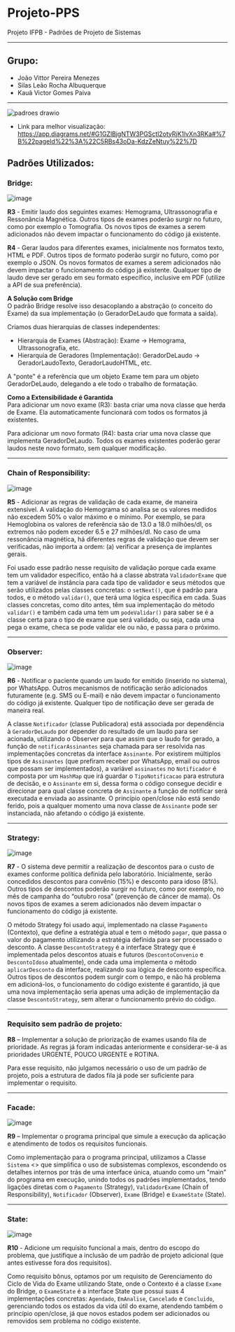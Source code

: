 # Projeto-PPS  
Projeto IFPB - Padrões de Projeto de Sistemas

---

## Grupo:  
- João Vittor Pereira Menezes  
- Silas Leão Rocha Albuquerque  
- Kauã Victor Gomes Paiva

---
![padroes drawio](https://github.com/user-attachments/assets/3cee865a-fbc5-49a0-b7ed-642feae0ff2c)


- Link para melhor visualização:  https://app.diagrams.net/#G1GZlBjgNTW3PGSctl2otyRjK1lvXn3RKa#%7B%22pageId%22%3A%22C5RBs43oDa-KdzZeNtuy%22%7D



## Padrões Utilizados:

### Bridge:  

![image](https://github.com/user-attachments/assets/fd687c14-d0ee-4b62-9d10-a95111977790)



**R3** - Emitir laudo dos seguintes exames: Hemograma, Ultrassonografia e Ressonância Magnética. Outros tipos de exames poderão surgir no futuro, como por exemplo o Tomografia. Os novos tipos de exames a serem adicionados não devem impactar o funcionamento do código já existente.

**R4** - Gerar laudos para diferentes exames, inicialmente nos formatos texto, HTML e PDF. Outros tipos de formato poderão surgir no futuro, como por exemplo o JSON. Os novos formatos de exames a serem adicionados não devem impactar o funcionamento do código já existente. Qualquer tipo de laudo deve ser gerado em seu formato específico, inclusive em PDF (utilize a API de sua preferência).

**A Solução com Bridge**  
O padrão Bridge resolve isso desacoplando a abstração (o conceito do Exame) da sua implementação (o GeradorDeLaudo que formata a saída).

Criamos duas hierarquias de classes independentes:  
- Hierarquia de Exames (Abstração): Exame -> Hemograma, Ultrassonografia, etc.  
- Hierarquia de Geradores (Implementação): GeradorDeLaudo -> GeradorLaudoTexto, GeradorLaudoHTML, etc.

A "ponte" é a referência que um objeto Exame tem para um objeto GeradorDeLaudo, delegando a ele todo o trabalho de formatação.

**Como a Extensibilidade é Garantida**  
Para adicionar um novo exame (R3): basta criar uma nova classe que herda de Exame. Ela automaticamente funcionará com todos os formatos já existentes.

Para adicionar um novo formato (R4): basta criar uma nova classe que implementa GeradorDeLaudo. Todos os exames existentes poderão gerar laudos neste novo formato, sem qualquer modificação.

---

### Chain of Responsibility:  

![image](https://github.com/user-attachments/assets/ca8b8bc5-7561-491c-949c-09b055cd4a52)



**R5** - Adicionar as regras de validação de cada exame, de maneira extensível. A validação do Hemograma só analisa se os valores medidos não excedem 50% o valor máximo e o mínimo. Por exemplo, se para Hemoglobina os valores de referência são de 13.0 a 18.0 milhões/dl, os extremos não podem exceder 6.5 e 27 milhões/dl. No caso de uma ressonância magnética, há diferentes regras de validação que devem ser verificadas, não importa a ordem: (a) verificar a presença de implantes gerais.

Foi usado esse padrão nesse requisito de validação porque cada exame tem um validador específico, então há a classe abstrata `ValidadorExame` que tem a variável de instância para cada tipo de validador e seus métodos que serão utilizados pelas classes concretas: o `setNext()`, que é padrão para todos, e o método `validar()`, que terá uma lógica específica em cada. Suas classes concretas, como dito antes, têm sua implementação do método `validar()` e também cada uma tem um `podeValidar()` para saber se é a classe certa para o tipo de exame que será validado, ou seja, cada uma pega o exame, checa se pode validar ele ou não, e passa para o próximo.

---

### Observer:  

![image](https://github.com/user-attachments/assets/0b30a20e-4a91-46a0-b2f0-19f184206c78)


**R6** - Notificar o paciente quando um laudo for emitido (inserido no sistema), por WhatsApp. Outros mecanismos de notificação serão adicionados futuramente (e.g. SMS ou E-mail) e não devem impactar o funcionamento do código já existente. Qualquer tipo de notificação deve ser gerada de maneira real.

A classe `Notificador` (classe Publicadora) está associada por dependência à `GeradorDeLaudo` por depender do resultado de um laudo para ser acionada, utilizando o Observer para que assim que o laudo for gerado, a função de `notificarAssinantes` seja chamada para ser resolvida nas implementações concretas da interface `Assinante`. Por existirem múltiplos tipos de `Assinantes` (que prefiram receber por WhatsApp, email ou outros que possam ser implementados), a variável `assinantes` no `Notificador` é composta por um `HashMap` que irá guardar o `TipoNotificacao` para estrutura de decisão, e o `Assinante` em si, dessa forma o código consegue decidir e direcionar para qual classe concreta de `Assinante` a função de notificar será executada e enviada ao assinante. O princípio open/close não está sendo ferido, pois a qualquer momento uma nova classe de `Assinante` pode ser instanciada, não afetando o código já existente.

---

### Strategy:  

![image](https://github.com/user-attachments/assets/6e9c2566-6622-4a62-87d0-cb9caa618efa)


**R7** - O sistema deve permitir a realização de descontos para o custo de exames conforme política definida pelo laboratório. Inicialmente, serão concedidos descontos para convênio (15%) e desconto para idoso (8%). Outros tipos de descontos poderão surgir no futuro, como por exemplo, no mês de campanha do “outubro rosa” (prevenção de câncer de mama). Os novos tipos de exames a serem adicionados não devem impactar o funcionamento do código já existente.

O método Strategy foi usado aqui, implementado na classe `Pagamento` (Contexto), que define a estratégia atual e tem o método `pagar`, que passa o valor do pagamento utilizando a estratégia definida para ser processado o desconto. A classe `DescontoStrategy` é a interface Strategy que é implementada pelos descontos atuais e futuros (`DescontoConvenio` e `DescontoIdoso` atualmente), onde cada uma implementa o método `aplicarDesconto` da interface, realizando sua lógica de desconto específica. Outros tipos de descontos podem surgir com o tempo, e não há problema em adicioná-los, o funcionamento do código existente é garantido, já que uma nova implementação seria apenas uma adição de implementação da classe `DescontoStrategy`, sem alterar o funcionamento prévio do código.

---

### Requisito sem padrão de projeto:

**R8** – Implementar a solução de priorização de exames usando fila de prioridade. As regras já foram indicadas anteriormente e considerar-se-á as prioridades URGENTE, POUCO URGENTE e ROTINA.

Para esse requisito, não julgamos necessário o uso de um padrão de projeto, pois a estrutura de dados fila já pode ser suficiente para implementar o requisito.

---

### Facade:  

![image](https://github.com/user-attachments/assets/bdd33fe8-a178-4a28-a9f9-66928b19b816)


**R9** – Implementar o programa principal que simule a execução da aplicação e atendimento de todos os requisitos funcionais.

Como implementação para o programa principal, utilizamos a Classe `Sistema` <<Facade>> que simplifica o uso de subsistemas complexos, escondendo os detalhes internos por trás de uma interface única, atuando como um "main" do programa em execução, unindo todos os padrões implementados, tendo ligações diretas com o `Pagamento` (Strategy), `ValidadorExame` (Chain of Responsibility), `Notificador` (Observer), `Exame` (Bridge) e `ExameState` (State).

---

### State:  

![image](https://github.com/user-attachments/assets/17053ee0-ef69-4d9d-9f2a-10657f576ac0)


**R10** - Adicione um requisito funcional a mais, dentro do escopo do problema, que justifique a inclusão de um padrão de projeto adicional (que antes estivesse fora dos requisitos).

Como requisito bônus, optamos por um requisito de Gerenciamento do Ciclo de Vida do Exame utilizando State, onde o Contexto é a classe `Exame` do Bridge, o `ExameState` é a interface State que possui suas 4 implementações concretas: `Agendado`, `EmAnalise`, `Cancelado` e `Concluido`, gerenciando todos os estados da vida útil do exame, atendendo também o princípio open/close, já que novos estados podem ser adicionados ou removidos sem problema no código existente.
